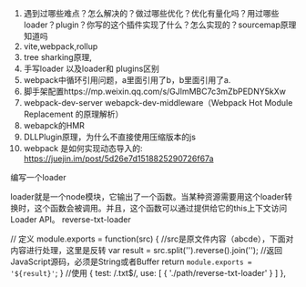 1. 遇到过哪些难点？怎么解决的？做过哪些优化？优化有量化吗？用过哪些loader？plugin？你写的这个插件实现了什么？怎么实现的？sourcemap原理知道吗
2. vite,webpack,rollup
3. tree sharking原理,
4. 手写loader 以及loader和 plugins区别
5. webpack中循环引用问题，a里面引用了b，b里面引用了a.
6. 脚手架配置https://mp.weixin.qq.com/s/GJlmMBC7c3mZbPEDNY5kXw
7. webpack-dev-server webapck-dev-middleware（Webpack Hot Module Replacement 的原理解析）
8. webapck的HMR
9. DLLPlugin原理，为什么不直接使用压缩版本的js
10. webpack 是如何实现动态导入的: https://juejin.im/post/5d26e7d1518825290726f67a



编写一个loader

loader就是一个node模块，它输出了一个函数。当某种资源需要用这个loader转换时，这个函数会被调用。并且，这个函数可以通过提供给它的this上下文访问Loader API。 reverse-txt-loader

// 定义
module.exports = function(src) {
  //src是原文件内容（abcde），下面对内容进行处理，这里是反转
  var result = src.split('').reverse().join('');
  //返回JavaScript源码，必须是String或者Buffer
  return `module.exports = '${result}'`;
}
//使用
{
	test: /\.txt$/,
	use: [
		{
			'./path/reverse-txt-loader'
		}
	]
},